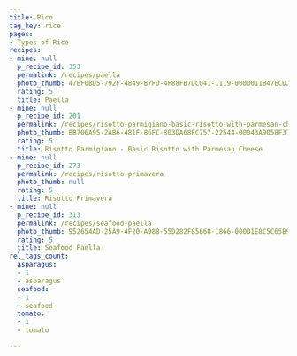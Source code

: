```yaml
---
title: Rice
tag_key: rice
pages:
- Types of Rice
recipes:
- mine: null
  p_recipe_id: 353
  permalink: /recipes/paella
  photo_thumb: 47EF0BD5-792F-4849-B7FD-4F88FB7DC041-1119-0000011B47ECD27B.jpg
  rating: 5
  title: Paella
- mine: null
  p_recipe_id: 201
  permalink: /recipes/risotto-parmigiano-basic-risotto-with-parmesan-cheese
  photo_thumb: BB706A95-2AB6-481F-86FC-803DA68FC757-22544-00043A9058F3784F.jpg
  rating: 5
  title: Risotto Parmigiano - Basic Risotto with Parmesan Cheese
- mine: null
  p_recipe_id: 273
  permalink: /recipes/risotto-primavera
  photo_thumb: null
  rating: 5
  title: Risotto Primavera
- mine: null
  p_recipe_id: 313
  permalink: /recipes/seafood-paella
  photo_thumb: 952654AD-25A9-4F20-A988-55D282F85668-1866-00001E8C5C65B9AB.jpg
  rating: 5
  title: Seafood Paella
rel_tags_count:
  asparagus:
  - 1
  - asparagus
  seafood:
  - 1
  - seafood
  tomato:
  - 1
  - tomato

---
```

